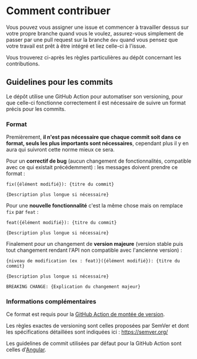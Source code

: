 ﻿# Comment contribuer

Vous pouvez vous assigner une issue et commencer à travailler dessus sur votre propre branche quand vous le voulez, assurez-vous simplement de passer par une pull request sur la branche ``dev`` quand vous pensez que votre travail est prêt à être intégré et liez celle-ci à l'issue.

Vous trouverez ci-après les règles particulières au dépôt concernant les contributions.

## Guidelines pour les commits

Le dépôt utilise une GitHub Action pour automatiser son versioning, pour que celle-ci fonctionne correctement il est nécessaire de suivre un format précis pour les commits.

### Format

Premièrement, __il n'est pas nécessaire que chaque commit soit dans ce format, seuls les plus importants sont nécessaires__, cependant plus il y en aura qui suivront cette norme mieux ce sera.

Pour un **correctif de bug** (aucun changement de fonctionnalités, compatible avec ce qui existait précédemment) : les messages doivent prendre ce format :

```
fix({élément modifié}): {titre du commit}

{Description plus longue si nécessaire}
```

Pour une **nouvelle fonctionnalité** c'est la même chose mais on remplace ``fix`` par ``feat`` :

```
feat({élément modifié}): {titre du commit}

{Description plus longue si nécessaire}
```

Finalement pour un changement de **version majeure** (version stable puis tout changement rendant l'API non compatible avec l'ancienne version) :

```
{niveau de modification (ex : feat)}({élément modifié}): {titre du commit}

{Description plus longue si nécessaire}

BREAKING CHANGE: {Explication du changement majeur}
```

### Informations complémentaires

Ce format est requis pour la [GitHub Action de montée de version](https://github.com/marketplace/actions/github-tag).

Les règles exactes de versioning sont celles proposées par SemVer et dont les spécifications détaillées sont indiquées ici : https://semver.org/

Les guidelines de commit utilisées par défaut pour la GitHub Action sont celles d'[Angular](https://github.com/angular/angular.js/blob/master/DEVELOPERS.md#-git-commit-guidelines).